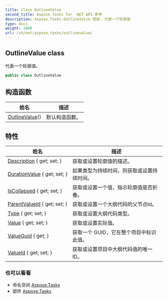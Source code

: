 ```yaml
---
title: Class OutlineValue
second_title: Aspose.Tasks for .NET API 参考
description: Aspose.Tasks.OutlineValue 班级. 代表一个轮廓值
type: docs
weight: 1080
url: /zh/net/aspose.tasks/outlinevalue/
---
```

## OutlineValue class

代表一个轮廓值。

```csharp
public class OutlineValue
```

## 构造函数

| 姓名 | 描述 |
| --- | --- |
| [OutlineValue](outlinevalue/)() | 默认构造函数。 |

## 特性

| 姓名 | 描述 |
| --- | --- |
| [Description](../../aspose.tasks/outlinevalue/description/) { get; set; } | 获取或设置轮廓值的描述。 |
| [DurationValue](../../aspose.tasks/outlinevalue/durationvalue/) { get; set; } | 如果类型为持续时间，则获取或设置持续时间。 |
| [IsCollapsed](../../aspose.tasks/outlinevalue/iscollapsed/) { get; set; } | 获取或设置一个值，指示轮廓值是否折叠。 |
| [ParentValueId](../../aspose.tasks/outlinevalue/parentvalueid/) { get; set; } | 获取或设置一个大纲代码的父节点Id。 |
| [Type](../../aspose.tasks/outlinevalue/type/) { get; set; } | 获取或设置大纲代码类型。 |
| [Value](../../aspose.tasks/outlinevalue/value/) { get; set; } | 获取或设置实际值。 |
| [ValueGuid](../../aspose.tasks/outlinevalue/valueguid/) { get; } | 获取一个 GUID，它在整个项目中标识此值。 |
| [ValueId](../../aspose.tasks/outlinevalue/valueid/) { get; set; } | 获取或设置项目中大纲代码值的唯一 ID。 |

### 也可以看看

* 命名空间 [Aspose.Tasks](../../aspose.tasks/)
* 部件 [Aspose.Tasks](../../)


